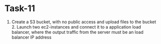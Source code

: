 # Task-11
1. Create a S3 bucket, with no public access and upload files to the bucket 2. Launch two ec2-instances and connect it to a application load balancer, where the output traffic from the server must be an load balancer IP address
